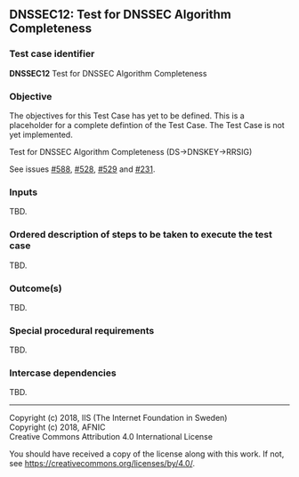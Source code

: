 ## DNSSEC12: Test for DNSSEC Algorithm Completeness

### Test case identifier
**DNSSEC12** Test for DNSSEC Algorithm Completeness

### Objective

The objectives for this Test Case has yet to be defined. This is a
placeholder for a complete defintion of the Test Case. The Test Case
is not yet implemented.

Test for DNSSEC Algorithm Completeness (DS->DNSKEY->RRSIG)

See issues [#588], [#528], [#529] and [#231].

[#588]: https://github.com/dotse/zonemaster/issues/588
[#528]: https://github.com/dotse/zonemaster/issues/528
[#529]: https://github.com/dotse/zonemaster/issues/529
[#231]: https://github.com/dotse/zonemaster/issues/231


### Inputs

TBD.

### Ordered description of steps to be taken to execute the test case

TBD.

### Outcome(s)

TBD.

### Special procedural requirements

TBD.

### Intercase dependencies

TBD.

-------

Copyright (c) 2018, IIS (The Internet Foundation in Sweden)  
Copyright (c) 2018, AFNIC  
Creative Commons Attribution 4.0 International License

You should have received a copy of the license along with this
work.  If not, see <https://creativecommons.org/licenses/by/4.0/>.
